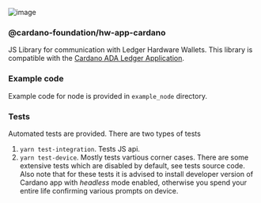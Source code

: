![image](https://user-images.githubusercontent.com/837681/53001830-d7c8a600-342b-11e9-9038-e745cc91e543.png)

### @cardano-foundation/hw-app-cardano

JS Library for communication with Ledger Hardware Wallets.
This library is compatible with the [Cardano ADA Ledger Application](https://github.com/cardano-foundation/ledger-app-cardano).

### Example code

Example code for node is provided in `example_node` directory.

### Tests

Automated tests are provided. There are two types of tests
1) `yarn test-integration`. Tests JS api. 
2) `yarn test-device`. Mostly tests vartious corner cases. There are some extensive tests which are disabled by default, see tests source code. Also note that for these tests it is advised to install developer version of Cardano app with *headless* mode enabled, otherwise you spend your entire life confirming various prompts on device.

